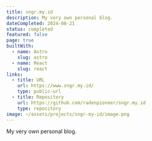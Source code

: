 ```yaml
---
title: sngr.my.id
description: My very own personal blog.
dateCompleted: 2024-08-21
status: completed
featured: false
page: true
builtWith:
  - name: Astro
    slug: astro
  - name: React
    slug: react
links:
  - title: URL
    url: https://www.sngr.my.id/
    type: public-url
  - title: Repository
    url: https://github.com/radenpioneer/sngr.my.id
    type: repository
image: ~/assets/projects/sngr-my-id/image.png
---
```

My very own personal blog.
